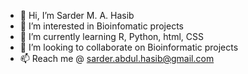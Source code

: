 - 👋 Hi, I’m Sarder M. A. Hasib
- 👀 I’m interested in Bioinfomatic projects
- 🌱 I’m currently learning R, Python, html, CSS
- 💞️ I’m looking to collaborate on Bioinformatic projects
- 📫 Reach me @ sarder.abdul.hasib@gmail.com

<!---
smaHasib/smaHasib is a ✨ special ✨ repository because its `README.md` (this file) appears on your GitHub profile.
You can click the Preview link to take a look at your changes.
--->
